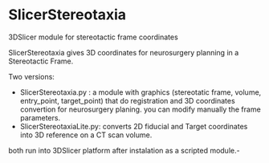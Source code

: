 # SlicerStereotaxia
3DSlicer module for stereotactic frame coordinates


SlicerStereotaxia gives 3D coordinates for neurosurgery planning in a Stereotactic Frame.

Two versions:

- SlicerStereotaxia.py : a module with graphics (stereotatic frame, volume, entry_point, target_point) that do registration and 3D coordinates convertion for neurosurgery planing. you can modify manually the frame parameters.
- SlicerStereotaxiaLite.py: converts 2D fiducial and Target coordinates into 3D reference on a CT scan volume.
 
both run into 3DSlicer platform after instalation as a scripted module.-


